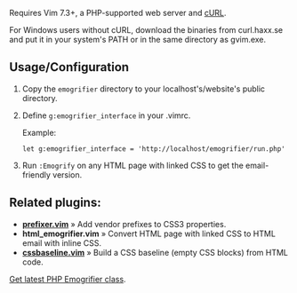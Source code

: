 Requires Vim 7.3+, a PHP-supported web server and [cURL][1].

For Windows users without cURL, download the binaries from curl.haxx.se and put it in your system's PATH or in the same directory as gvim.exe.

## Usage/Configuration

1. Copy the `emogrifier` directory to your localhost's/website's public directory.
2. Define `g:emogrifier_interface` in your .vimrc.

    Example:

    ```vim
    let g:emogrifier_interface = 'http://localhost/emogrifier/run.php'
    ```
3. Run `:Emogrify` on any HTML page with linked CSS to get the email-friendly version.

## Related plugins:

* __[prefixer.vim][2]__ » Add vendor prefixes to CSS3 properties.
* __html_emogrifier.vim__ » Convert HTML page with linked CSS to HTML email with inline CSS.
* __[cssbaseline.vim][3]__ » Build a CSS baseline (empty CSS blocks) from HTML code.

[Get latest PHP Emogrifier class][4].

[1]: http://curl.haxx.se/download.html#Win32
[2]: https://github.com/kien/prefixer.vim
[3]: https://github.com/kien/cssbaseline.vim
[4]: http://www.pelagodesign.com/sidecar/emogrifier/
